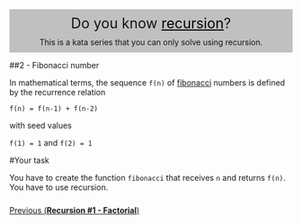 <style>
  .recursive-heading {
    background-color: #c0c0c0;
    color: #131414;
    text-align: center;
    padding: 10px;
  }

  .recursive-heading div:first-child {
    font-size: 25px
  }

  .recursive-heading div:last-child {
    margin-top: 10px
  }

  .recursive-heading div span {
    color: black;
    cursor: pointer;
    text-decoration: underline;
  }

  .recursive-footer {
    text-align: center;
    padding: 10px 0;
  }
  
  .recursive-footer span {
    font-weight: bold;
  }

  .recursive-footer .next {
    float: right;
  }

  .recursive-footer .previous {
    float: left;
  }

  .recursive-footer .previous i {
    display: inline-block;
    -webkit-transform: rotate(180deg);
    -moz-transform: rotate(180deg);
    -o-transform: rotate(180deg);
    -ms-transform: rotate(180deg);
    transform: rotate(180deg);
  }

  .clear {
    clear: both;
  }
</style>

<div class="recursive-heading">
  <div><i class="icon-moon-bookmark is-large"></i>
  Do you know <span>recursion</span>?</div>
  <div>This is a kata series that you can only solve using recursion.</div>
</div>

#\#2 - Fibonacci number

In mathematical terms, the sequence `f(n)` of <a href="https://en.wikipedia.org/wiki/Fibonacci_number">fibonacci</a> numbers is defined by the recurrence relation

`f(n) = f(n-1) + f(n-2)`

with seed values

`f(1) = 1` and `f(2) = 1`

#Your task
  
You have to create the function `fibonacci` that receives `n` and returns `f(n)`. You have to use recursion.

<div class="recursive-footer">
  <a class="btn is-alt previous" href="http://www.codewars.com/kata/recursion-number-1-factorial">
    <i class="icon-moon-next"></i>Previous (<span>Recursion #1 - Factorial</span>)
  </a>
  <div class="clear"></div>
</div>